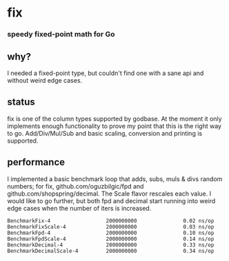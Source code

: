# fix
### speedy fixed-point math for Go

## why?
I needed a fixed-point type, but couldn't find one with a sane api and without weird edge cases.

## status
fix is one of the column types supported by godbase. At the moment it only implements enough functionality to prove my point that this is the right way to go. Add/Div/Mul/Sub and basic scaling, conversion and printing is supported.

## performance
I implemented a basic benchmark loop that adds, subs, muls & divs random numbers; for fix, github.com/oguzbilgic/fpd and github.com/shopspring/decimal. The Scale flavor rescales each value. I would like to go further, but both fpd and decimal start running into weird edge cases when the number of iters is increased.

```
BenchmarkFix-4                  2000000000               0.02 ns/op
BenchmarkFixScale-4             2000000000               0.03 ns/op
BenchmarkFpd-4                  2000000000               0.10 ns/op
BenchmarkFpdScale-4             2000000000               0.14 ns/op
BenchmarkDecimal-4              2000000000               0.33 ns/op
BenchmarkDecimalScale-4         2000000000               0.34 ns/op
```